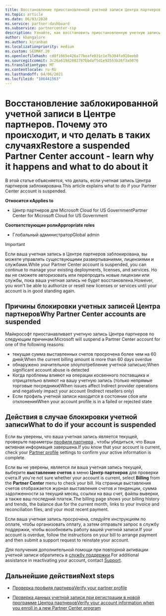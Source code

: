 ```yaml
---
title: Восстановление приостановленной учетной записи Центра партнеров
ms.topic: article
ms.date: 06/03/2020
ms.service: partner-dashboard
ms.subservice: partnercenter-csp
description: Узнайте, как восстановить приостановленную учетную запись Центра партнеров, причины приостановки учетной записи партнера и как можно использовать учетную запись во время приостановки.
author: kbangalore
ms.author: kiranban
ms.localizationpriority: medium
ms.custom: SEOMAY.20
ms.openlocfilehash: cd0f1065e426a77beafe031c1e7b304fa910eeb0
ms.sourcegitcommit: 3c26a61982082787bbdaf5d1e92553b26f3a5076
ms.translationtype: MT
ms.contentlocale: ru-RU
ms.lasthandoff: 04/06/2021
ms.locfileid: "106441563"
---
```

# <a name="restore-a-suspended-partner-center-account---learn-why-it-happens-and-what-to-do-about-it"></a><span data-ttu-id="14d8a-103">Восстановление заблокированной учетной записи в Центре партнеров. Почему это происходит, и что делать в таких случаях</span><span class="sxs-lookup"><span data-stu-id="14d8a-103">Restore a suspended Partner Center account - learn why it happens and what to do about it</span></span>

<span data-ttu-id="14d8a-104">В этой статье объясняется, что делать, если учетная запись Центра партнеров заблокирована.</span><span class="sxs-lookup"><span data-stu-id="14d8a-104">This article explains what to do if your Partner Center account is suspended.</span></span>

<span data-ttu-id="14d8a-105">**Относится к**</span><span class="sxs-lookup"><span data-stu-id="14d8a-105">**Applies to**</span></span>

- <span data-ttu-id="14d8a-106">Центр партнеров для Microsoft Cloud for US Government</span><span class="sxs-lookup"><span data-stu-id="14d8a-106">Partner Center for Microsoft Cloud for US Government</span></span>

<span data-ttu-id="14d8a-107">**Соответствующие роли**</span><span class="sxs-lookup"><span data-stu-id="14d8a-107">**Appropriate roles**</span></span>

- <span data-ttu-id="14d8a-108">Глобальный администратор</span><span class="sxs-lookup"><span data-stu-id="14d8a-108">Global admin</span></span>


> [!IMPORTANT]  
> <span data-ttu-id="14d8a-109">Если ваша учетная запись в Центре партнеров заблокирована, вы можете управлять существующими развертываниями, лицензиями и службами.</span><span class="sxs-lookup"><span data-stu-id="14d8a-109">While your Partner Center account is suspended, you can continue to manage your existing deployments, licenses, and services.</span></span> <span data-ttu-id="14d8a-110">Но вы не сможете авторизовать или перепродать новые лицензии или службы, пока ваша учетная запись не будет восстановлена.</span><span class="sxs-lookup"><span data-stu-id="14d8a-110">However, you won't be able to authorize or resell new licenses or services until your account is in good standing again.</span></span>

## <a name="why-partner-center-accounts-are-suspended"></a><span data-ttu-id="14d8a-111">Причины блокировки учетных записей Центра партнеров</span><span class="sxs-lookup"><span data-stu-id="14d8a-111">Why Partner Center accounts are suspended</span></span>

<span data-ttu-id="14d8a-112">Майкрософт приостанавливает учетную запись Центра партнеров по следующим причинам:</span><span class="sxs-lookup"><span data-stu-id="14d8a-112">Microsoft will suspend a Partner Center account for one of the following reasons:</span></span>

- <span data-ttu-id="14d8a-113">текущая сумма выставленных счетов просрочена более чем на 60 дней;</span><span class="sxs-lookup"><span data-stu-id="14d8a-113">When the current billing amount is more than 60 days overdue</span></span>
- <span data-ttu-id="14d8a-114">обнаружено значительное злоупотребление учетной записью;</span><span class="sxs-lookup"><span data-stu-id="14d8a-114">When significant account abuse is detected</span></span>
- <span data-ttu-id="14d8a-115">Когда проблемы влияют на операции косвенного поставщика и отрицательно влияют на вашу учетную запись (только непрямые торговые посредники)</span><span class="sxs-lookup"><span data-stu-id="14d8a-115">When issues affect Indirect provider operations and negatively impact your account (Indirect resellers only)</span></span>
- <span data-ttu-id="14d8a-116">Если профиль учетной записи находится в состоянии сбоя или отклонения</span><span class="sxs-lookup"><span data-stu-id="14d8a-116">When your account profile is in a failed or rejected state</span></span>

## <a name="what-to-do-if-your-account-is-suspended"></a><span data-ttu-id="14d8a-117">Действия в случае блокировки учетной записи</span><span class="sxs-lookup"><span data-stu-id="14d8a-117">What to do if your account is suspended</span></span>

<span data-ttu-id="14d8a-118">Если вы уверены, что ваша учетная запись является текущей, проверьте параметры [профиля партнера](https://partner.microsoft.com/pcv/accountsettings/partnerprofile) , чтобы убедиться, что Ваша активная информация завершена.</span><span class="sxs-lookup"><span data-stu-id="14d8a-118">If you know that your account is current, check your [Partner profile](https://partner.microsoft.com/pcv/accountsettings/partnerprofile) settings to confirm your active information is complete.</span></span> 

<span data-ttu-id="14d8a-119">Если вы не уверены, является ли ваша учетная запись текущей, выберите **выставление счетов** в меню **Центр партнеров** для проверки счета.</span><span class="sxs-lookup"><span data-stu-id="14d8a-119">If you're not sure whether your account is current, select **Billing** from the **Partner Center** menu to check your bill.</span></span> <span data-ttu-id="14d8a-120">На странице выставления счетов отображается журнал выставления счетов и тенденции, сумма задолженности за текущий месяц, ссылки на ваш счет, файлы выверки, а также ваш последний платеж.</span><span class="sxs-lookup"><span data-stu-id="14d8a-120">The billing page shows your billing history and trends, the balance due for the current month, links to your invoice and reconciliation files, and your most recent payment.</span></span>

<span data-ttu-id="14d8a-121">Если ваша учетная запись просрочена, следуйте инструкциям по оплате, чтобы организовать оплату, а затем отправьте запрос в службу поддержки, чтобы возобновить работу вашей учетной записи.</span><span class="sxs-lookup"><span data-stu-id="14d8a-121">If your account is overdue, follow the instructions on your bill to arrange payment and then submit a support request to reinstate your account.</span></span> 

<span data-ttu-id="14d8a-122">Для получения дополнительной помощи при повторной активации учетной записи обратитесь в [службу поддержки](https://partner.microsoft.com/dashboard/support/csp/servicerequests/create).</span><span class="sxs-lookup"><span data-stu-id="14d8a-122">For additional assistance in reactivating your account, contact [Support](https://partner.microsoft.com/dashboard/support/csp/servicerequests/create).</span></span>

## <a name="next-steps"></a><span data-ttu-id="14d8a-123">Дальнейшие действия</span><span class="sxs-lookup"><span data-stu-id="14d8a-123">Next steps</span></span>

- [<span data-ttu-id="14d8a-124">Проверка профиля партнера</span><span class="sxs-lookup"><span data-stu-id="14d8a-124">Verify your partner profile</span></span>](update-your-partner-profile.md)

- [<span data-ttu-id="14d8a-125">Проверка данных учетной записи при регистрации в новой программе Центра партнеров</span><span class="sxs-lookup"><span data-stu-id="14d8a-125">Verify your account information when you enroll in a new Partner Center program</span></span>](verification-responses.md)
